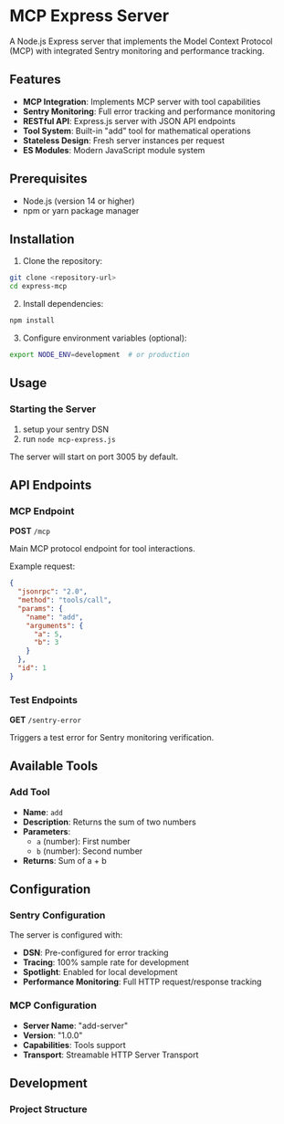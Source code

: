 # MCP Express Server

A Node.js Express server that implements the Model Context Protocol (MCP) with integrated Sentry monitoring and performance tracking.

## Features

- **MCP Integration**: Implements MCP server with tool capabilities
- **Sentry Monitoring**: Full error tracking and performance monitoring
- **RESTful API**: Express.js server with JSON API endpoints
- **Tool System**: Built-in "add" tool for mathematical operations
- **Stateless Design**: Fresh server instances per request
- **ES Modules**: Modern JavaScript module system

## Prerequisites

- Node.js (version 14 or higher)
- npm or yarn package manager

## Installation

1. Clone the repository:
```bash
git clone <repository-url>
cd express-mcp
```

2. Install dependencies:
```bash
npm install
```

3. Configure environment variables (optional):
```bash
export NODE_ENV=development  # or production
```

## Usage

### Starting the Server
1. setup your sentry DSN
2. run `node mcp-express.js`

The server will start on port 3005 by default.

## API Endpoints

### MCP Endpoint

**POST** `/mcp`

Main MCP protocol endpoint for tool interactions.

Example request:
```json
{
  "jsonrpc": "2.0",
  "method": "tools/call",
  "params": {
    "name": "add",
    "arguments": {
      "a": 5,
      "b": 3
    }
  },
  "id": 1
}
```

### Test Endpoints

**GET** `/sentry-error`

Triggers a test error for Sentry monitoring verification.

## Available Tools

### Add Tool

- **Name**: `add`
- **Description**: Returns the sum of two numbers
- **Parameters**:
  - `a` (number): First number
  - `b` (number): Second number
- **Returns**: Sum of a + b

## Configuration

### Sentry Configuration

The server is configured with:
- **DSN**: Pre-configured for error tracking
- **Tracing**: 100% sample rate for development
- **Spotlight**: Enabled for local development
- **Performance Monitoring**: Full HTTP request/response tracking

### MCP Configuration

- **Server Name**: "add-server"
- **Version**: "1.0.0"
- **Capabilities**: Tools support
- **Transport**: Streamable HTTP Server Transport

## Development

### Project Structure 